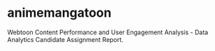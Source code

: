 # animemangatoon
 Webtoon Content Performance and User Engagement Analysis - Data Analytics Candidate Assignment Report.
